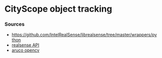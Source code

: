# CityScope object tracking

### Sources
 - https://github.com/IntelRealSense/librealsense/tree/master/wrappers/python
 - [realsense API](https://intelrealsense.github.io/librealsense/python_docs/_generated/pyrealsense2.html#module-pyrealsense2)
 - [aruco opencv](https://docs.opencv.org/4.x/d9/d6a/group__aruco.html#gab9159aa69250d8d3642593e508cb6baa)